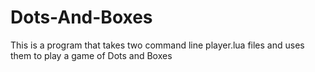 # Dots-And-Boxes
This is a program that takes two command line player.lua files and uses them to play a game of Dots and Boxes
